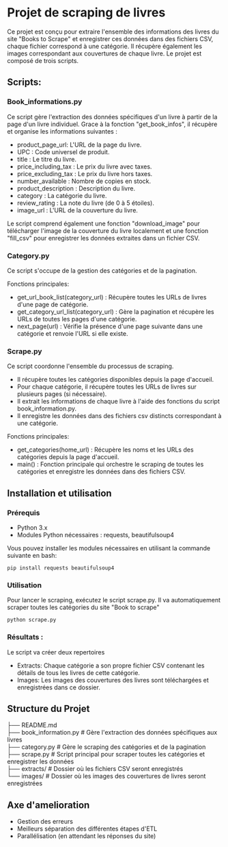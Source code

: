 # Projet de scraping de livres

Ce projet est conçu pour extraire l'ensemble des informations des livres du site "Books to Scrape" et enregistrer ces données dans des fichiers CSV, chaque fichier correspond à une catégorie.
Il récupère également les images correspondant aux couvertures de chaque livre.
Le projet est composé de trois scripts.

## Scripts: 

### Book_informations.py

Ce script gère l'extraction des données spécifiques d'un livre à partir de la page d'un livre individuel. Grace à la fonction "get_book_infos", il récupère et organise les informations suivantes :

* product_page_url: L'URL de la page du livre.
* UPC : Code universel de produit.
* title : Le titre du livre.
* price_including_tax : Le prix du livre avec taxes.
* price_excluding_tax : Le prix du livre hors taxes.
* number_available : Nombre de copies en stock.
* product_description : Description du livre.
* category : La catégorie du livre.
* review_rating : La note du livre (de 0 à 5 étoiles).
* image_url : L'URL de la couverture du livre.

Le script comprend également une fonction "download_image" pour télécharger l'image de la couverture du livre localement et une fonction "fill_csv" pour enregistrer les données extraites dans un fichier CSV.

### Category.py

Ce script s'occupe de la gestion des catégories et de la pagination.

Fonctions principales:

* get_url_book_list(category_url) : Récupère toutes les URLs de livres d'une page de catégorie.
* get_category_url_list(category_url) : Gère la pagination et récupère les URLs de toutes les pages d'une catégorie.
* next_page(url) : Vérifie la présence d'une page suivante dans une catégorie et renvoie l'URL si elle existe.

### Scrape.py

Ce script coordonne l'ensemble du processus de scraping.

* Il récupère toutes les catégories disponibles depuis la page d'accueil.
* Pour chaque catégorie, il récupère toutes les URLs de livres sur plusieurs pages (si nécessaire).
* Il extrait les informations de chaque livre à l'aide des fonctions du script book_information.py.
* Il enregistre les données dans des fichiers csv distincts correspondant à une catégorie.

Fonctions principales:

* get_categories(home_url) : Récupère les noms et les URLs des catégories depuis la page d'accueil.
* main() : Fonction principale qui orchestre le scraping de toutes les catégories et enregistre les données dans des fichiers CSV.

## Installation et utilisation

### Prérequis

* Python 3.x
* Modules Python nécessaires : requests, beautifulsoup4

Vous pouvez installer les modules nécessaires en utilisant la commande suivante en bash:
```
pip install requests beautifulsoup4
```

### Utilisation

Pour lancer le scraping, exécutez le script scrape.py. Il va automatiquement scraper toutes les catégories du site "Book to scrape"
```
python scrape.py
```

### Résultats :

Le script va créer deux repertoires

* Extracts: Chaque catégorie a son propre fichier CSV contenant les détails de tous les livres de cette catégorie.
* Images: Les images des couvertures des livres sont téléchargées et enregistrées dans ce dossier.

## Structure du Projet

├── README.md  
├── book_information.py  # Gère l'extraction des données spécifiques aux livres  
├── category.py          # Gère le scraping des catégories et de la pagination  
├── scrape.py            # Script principal pour scraper toutes les catégories et enregistrer les données  
├── extracts/            # Dossier où les fichiers CSV seront enregistrés  
└── images/              # Dossier où les images des couvertures de livres seront enregistrées  

## Axe d'amelioration

* Gestion des erreurs
* Meilleurs séparation des différentes étapes d'ETL
* Parallélisation (en attendant les réponses du site)

